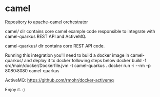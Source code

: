 # camel
Repository to apache-camel orchestrator

camel/ dir contains core camel example code responsible to integrate with camel-quarkus REST API and ActiveMQ.

camel-quarkus/ dir contains core REST API code.

Running this integration you'll need to build a docker image in camel-quarkus/ and deploy it to docker following steps below
docker build -f src/main/docker/Dockerfile.jvm -t camel-quarkus .
docker run -i --rm -p 8080:8080 camel-quarkus

ActiveMQ:
https://github.com/rmohr/docker-activemq

Enjoy it. :)
